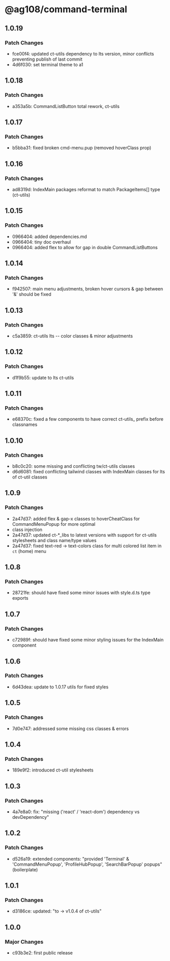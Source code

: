 # @ag108/command-terminal

## 1.0.19

### Patch Changes

- fce00f4: updated ct-utils dependency to lts version, minor conflicts preventing publish of last commit
- 4d6f030: set terminal theme to a1

## 1.0.18

### Patch Changes

- a353a5b: CommandListButton total rework, ct-utils

## 1.0.17

### Patch Changes

- b5bba31: fixed broken cmd-menu.pup (removed hoverClass prop)

## 1.0.16

### Patch Changes

- ad8319d: IndexMain packages reformat to match PackageItems[] type (ct-utils)

## 1.0.15

### Patch Changes

- 0966404: added dependencies.md
- 0966404: tiny doc overhaul
- 0966404: added flex to allow for gap in double CommandListButtons

## 1.0.14

### Patch Changes

- f942507: main menu adjustments, broken hover cursors & gap between '&' should be fixed

## 1.0.13

### Patch Changes

- c5a3859: ct-utils lts -- color classes & minor adjustments

## 1.0.12

### Patch Changes

- d1f9b55: update to lts ct-utils

## 1.0.11

### Patch Changes

- e68370c: fixed a few components to have correct ct-utils\_ prefix before classnames

## 1.0.10

### Patch Changes

- b8c0c20: some missing and conflicting tw/ct-utils classes
- d6d6081: fixed conflicting tailwind classes with IndexMain classes for lts of ct-util classes

## 1.0.9

### Patch Changes

- 2a47d37: added flex & gap-x classes to hoverCheatClass for CommandMenuPopup for more optimal <li> class injection
- 2a47d37: updated ct-\*\_libs to latest versions with support for ct-utils stylesheets and class name/type values
- 2a47d37: fixed text-red -> text-colors class for multi colored list item in `ct` (home) menu

## 1.0.8

### Patch Changes

- 28721fe: should have fixed some minor issues with style.d.ts type exports

## 1.0.7

### Patch Changes

- c72989f: should have fixed some minor styling issues for the IndexMain component

## 1.0.6

### Patch Changes

- 6d43dea: update to 1.0.17 utils for fixed styles

## 1.0.5

### Patch Changes

- 7d0e747: addressed some missing css classes & errors

## 1.0.4

### Patch Changes

- 189e9f2: introduced ct-util stylesheets

## 1.0.3

### Patch Changes

- 4a7e8a0: fix: "missing ('react' / 'react-dom') dependency vs devDependency"

## 1.0.2

### Patch Changes

- d526a19: extended components: "provided 'Terminal' & 'CommandMenuPopup', 'ProfileHubPopup', 'SearchBarPopup' popups" (boilerplate)

## 1.0.1

### Patch Changes

- d3186ce: updated: "to -> v1.0.4 of ct-utils"

## 1.0.0

### Major Changes

- c93b3e2: first public release
